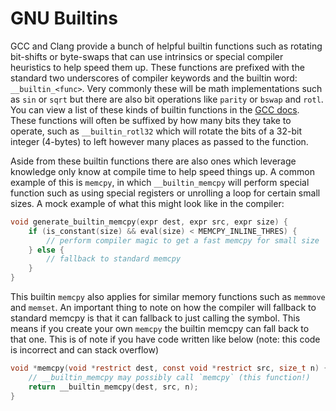 # GNU Builtins
GCC and Clang provide a bunch of helpful builtin functions such as rotating bit-shifts or byte-swaps that can use intrinsics or special compiler heuristics to help speed them up. These functions are prefixed with the standard two underscores of compiler keywords and the builtin word: `__builtin_<func>`. Very commonly these will be math implementations such as `sin` or `sqrt` but there are also bit operations like `parity` or `bswap` and `rotl`. You can view a list of these kinds of builtin functions in the [GCC docs](https://gcc.gnu.org/onlinedocs/gcc/Other-Builtins.html). These functions will often be suffixed by how many bits they take to operate, such as `__builtin_rotl32` which will rotate the bits of a 32-bit integer (4-bytes) to left however many places as passed to the function.
	
Aside from these builtin functions there are also ones which leverage knowledge only know at compile time to help speed things up. A common example of this is `memcpy`, in which `__builtin_memcpy` will perform special function such as using special registers or unrolling a loop for certain small sizes. A mock example of what this might look like in the compiler:
```c
void generate_builtin_memcpy(expr dest, expr src, expr size) {
	if (is_constant(size) && eval(size) < MEMCPY_INLINE_THRES) {
		// perform compiler magic to get a fast memcpy for small size
	} else {
		// fallback to standard memcpy
	}
}
```
This builtin `memcpy` also applies for similar memory functions such as `memmove` and `memset`. An important thing to note on how the compiler will fallback to standard memcpy is that it can fallback to just calling the symbol. This means if you create your own `memcpy` the builtin memcpy can fall back to that one. This is of note if you have code written like below (note: this code is incorrect and can stack overflow)
```c
void *memcpy(void *restrict dest, const void *restrict src, size_t n) {
	// __builtin_memcpy may possibly call `memcpy` (this function!)
	return __builtin_memcpy(dest, src, n);
}
```
